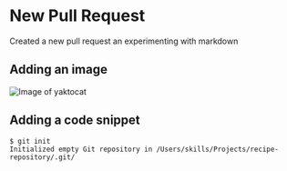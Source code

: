 # New Pull Request
Created a new pull request an experimenting with markdown

## Adding an image
![Image of yaktocat](https://octodex.github.com/images/Fintechtocat.png) 

## Adding a code snippet

```
$ git init
Initialized empty Git repository in /Users/skills/Projects/recipe-repository/.git/
```

